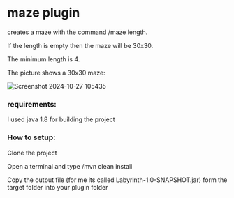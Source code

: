 # maze plugin

creates a maze with the command /maze length.

If the length is empty then the maze will be 30x30.

The minimum length is 4.

The picture shows a 30x30 maze:

![Screenshot 2024-10-27 105435](https://github.com/user-attachments/assets/333a0e1a-2db0-4782-8c78-ac5cb52925e3)
### requirements:
I used java 1.8 for building the project

### How to setup:

Clone the project 

Open a terminal and type /mvn clean install 

Copy the output file (for me its called Labyrinth-1.0-SNAPSHOT.jar) form the target folder into your plugin folder


